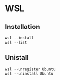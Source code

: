 # WSL

## Installation

```powershell
wsl --install
wsl --list
```

## Unistall

```powershell
wsl --unregister Ubuntu
wsl --uninstall Ubuntu
```
